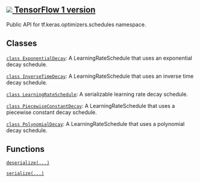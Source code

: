 [ ![](https://tensorflow.google.cn/images/tf_logo_32px.png) TensorFlow 1
version](/versions/r1.15/api_docs/python/tf/keras/optimizers/schedules)  
---  
  
Public API for tf.keras.optimizers.schedules namespace.

## Classes

[`class
ExponentialDecay`](https://tensorflow.google.cn/api_docs/python/tf/keras/optimizers/schedules/ExponentialDecay):
A LearningRateSchedule that uses an exponential decay schedule.

[`class
InverseTimeDecay`](https://tensorflow.google.cn/api_docs/python/tf/keras/optimizers/schedules/InverseTimeDecay):
A LearningRateSchedule that uses an inverse time decay schedule.

[`class
LearningRateSchedule`](https://tensorflow.google.cn/api_docs/python/tf/keras/optimizers/schedules/LearningRateSchedule):
A serializable learning rate decay schedule.

[`class
PiecewiseConstantDecay`](https://tensorflow.google.cn/api_docs/python/tf/keras/optimizers/schedules/PiecewiseConstantDecay):
A LearningRateSchedule that uses a piecewise constant decay schedule.

[`class
PolynomialDecay`](https://tensorflow.google.cn/api_docs/python/tf/keras/optimizers/schedules/PolynomialDecay):
A LearningRateSchedule that uses a polynomial decay schedule.

## Functions

[`deserialize(...)`](https://tensorflow.google.cn/api_docs/python/tf/keras/optimizers/schedules/deserialize)

[`serialize(...)`](https://tensorflow.google.cn/api_docs/python/tf/keras/optimizers/schedules/serialize)

